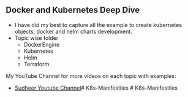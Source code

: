 ## Docker and Kubernetes Deep Dive
- I have did my best to capture all the example to create kubernetes objects, docker and helm charts development.
- Topic wise folder
  - DockerEngine
  - Kubernetes
  - Helm
  - Terraform

My YouTube Channel for more videos on each topic with examples:

- [Sudheer Youtube Channel](https://www.youtube.com/channel/UCh2V8IkTjmu1yyAfYeU1zHw)#   K 8 s - M a n i f e s t i l e s  
 #   K 8 s - M a n i f e s t i l e s  
 